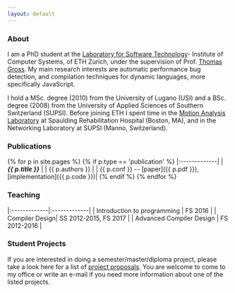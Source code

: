 ```yaml
---
layout: default
---
```


### [](#header-3) About
I am a PhD student at the [Laboratory for Software Technology](http://www.lst.inf.ethz.ch)-
Institute of Computer Systems, of ETH Zurich, 
under the supervision of Prof. [Thomas Gross](http://www.lst.inf.ethz.ch/people/trg.html).
My main research interests are automatic performance bug detection, and compilation techniques 
for dynamic languages, more specifically JavaScript.

I hold a MSc. degree (2010) from the University of Lugano (USI) and a BSc. degree (2008) from the 
University of Applied Sciences of Southern Switzerland (SUPSI).
Before joining ETH I spent time in the [Motion Analysis Laboratory](http://srh-mal.net/)
at Spaulding Rehabilitation Hospital (Boston, MA), and in the Networking Laboratory at SUPSI 
(Manno, Switzerland).

### [](#header-3) Publications
{% for p in site.pages %}
{% if p.type == 'publication' %}
   |:-------------|
   | ***{{ p.title }}*** |
   | {{ p.authors }} |
   | {{ p.conf }} -- [paper]({{ p.pdf }}), [implementation]({{ p.code }})|
{% endif %}
{% endfor %}
         
### [](#header-3) Teaching

|:-------------|:-------------| 
| Introduction to programming | FS 2016 |
| Compiler Design|  SS 2012-2015, FS 2017 | 
| Advanced Compiler Design |  FS 2012-2016 | 
        
### [](#header-3) Student Projects
If you are interested in doing a semester/master/diploma project, please take a look here for a 
list of [project proposals](http://www.lst.inf.ethz.ch/education/student-projects.html).
You are welcome to come to my office or write an e-mail if you need more information about one of the listed projects.
